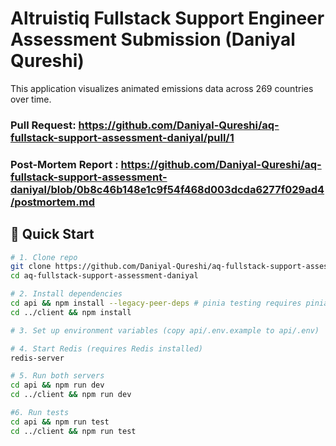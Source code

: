 #  Altruistiq Fullstack Support Engineer Assessment Submission (Daniyal Qureshi)

This application visualizes animated emissions data across 269 countries over time.

### Pull Request: https://github.com/Daniyal-Qureshi/aq-fullstack-support-assessment-daniyal/pull/1

### Post-Mortem Report : https://github.com/Daniyal-Qureshi/aq-fullstack-support-assessment-daniyal/blob/0b8c46b148e1c9f54f468d003dcda6277f029ad4/postmortem.md

## 🚀 Quick Start

```bash
# 1. Clone repo
git clone https://github.com/Daniyal-Qureshi/aq-fullstack-support-assessment-daniyal
cd aq-fullstack-support-assessment-daniyal

# 2. Install dependencies
cd api && npm install --legacy-peer-deps # pinia testing requires pinia >=3.0.2 
cd ../client && npm install

# 3. Set up environment variables (copy api/.env.example to api/.env)

# 4. Start Redis (requires Redis installed)
redis-server

# 5. Run both servers
cd api && npm run dev
cd ../client && npm run dev

#6. Run tests 
cd api && npm run test
cd ../client && npm run test
```